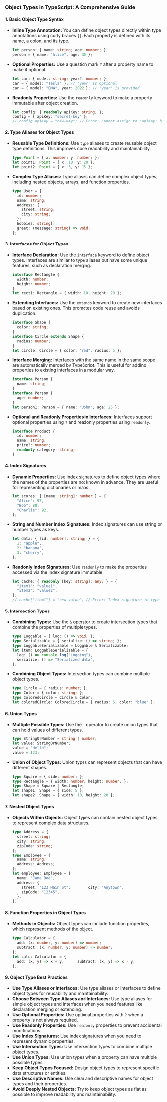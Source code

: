 ### Object Types in TypeScript: A Comprehensive Guide

#### 1. Basic Object Type Syntax

*   **Inline Type Annotation:** You can define object types directly within type annotations using curly braces `{}`. Each property is defined with its name, a colon, and its type.

    ```typescript
    let person: { name: string; age: number; };
    person = { name: "Alice", age: 30 };
    ```

*   **Optional Properties:** Use a question mark `?` after a property name to make it optional.

    ```typescript
    let car: { model: string; year?: number; };
    car = { model: "Tesla" }; // 'year' is optional
    car = { model: "BMW", year: 2022 }; // 'year' is provided
    ```

*   **Readonly Properties:** Use the `readonly` keyword to make a property immutable after object creation.

    ```typescript
    let config: { readonly apiKey: string; };
    config = { apiKey: "secret-key" };
    // config.apiKey = "new-key"; // Error: Cannot assign to 'apiKey' because it is a read-only property.
    ```

#### 2. Type Aliases for Object Types

*   **Reusable Type Definitions:** Use `type` aliases to create reusable object type definitions. This improves code readability and maintainability.

    ```typescript
    type Point = { x: number; y: number; };
    let point1: Point = { x: 10, y: 20 };
    let point2: Point = { x: 5, y: 15 };
    ```

*   **Complex Type Aliases:** Type aliases can define complex object types, including nested objects, arrays, and function properties.

    ```typescript
    type User = {
      id: number;
      name: string;
      address: {
        street: string;
        city: string;
      };
      hobbies: string[];
      greet: (message: string) => void;
    };
    ```

#### 3. Interfaces for Object Types

*   **Interface Declaration:** Use the `interface` keyword to define object types. Interfaces are similar to type aliases but have some unique features, such as declaration merging.

    ```typescript
    interface Rectangle {
      width: number;
      height: number;
    }
    let rect1: Rectangle = { width: 10, height: 20 };
    ```

*   **Extending Interfaces:** Use the `extends` keyword to create new interfaces based on existing ones. This promotes code reuse and avoids duplication.

    ```typescript
    interface Shape {
      color: string;
    }
    interface Circle extends Shape {
      radius: number;
    }
    let circle: Circle = { color: "red", radius: 5 };
    ```

*   **Interface Merging:** Interfaces with the same name in the same scope are automatically merged by TypeScript. This is useful for adding properties to existing interfaces in a modular way.

    ```typescript
    interface Person {
      name: string;
    }
    interface Person {
      age: number;
    }
    let person1: Person = { name: "John", age: 25 };
    ```

*   **Optional and Readonly Properties in Interfaces:** Interfaces support optional properties using `?` and readonly properties using `readonly`.

    ```typescript
    interface Product {
      id: number;
      name: string;
      price?: number;
      readonly category: string;
    }
    ```

#### 4. Index Signatures

*   **Dynamic Properties:** Use index signatures to define object types where the names of the properties are not known in advance. They are useful for representing dictionaries or maps.

    ```typescript
    let scores: { [name: string]: number } = {
      "Alice": 95,
      "Bob": 88,
      "Charlie": 92,
    };
    ```

*   **String and Number Index Signatures:** Index signatures can use string or number types as keys.

    ```typescript
    let data: { [id: number]: string; } = {
      1: "apple",
      2: "banana",
      3: "cherry",
    };
    ```

*   **Readonly Index Signatures:** Use `readonly` to make the properties accessed via the index signature immutable.

    ```typescript
    let cache: { readonly [key: string]: any; } = {
      "item1": "value1",
      "item2": "value2",
    };
    // cache["item1"] = "new-value"; // Error: Index signature in type '...' only permits reading
    ```

#### 5. Intersection Types

*   **Combining Types:** Use the `&` operator to create intersection types that combine the properties of multiple types.

    ```typescript
    type Loggable = { log: () => void; };
    type Serializable = { serialize: () => string; };
    type LoggableSerializable = Loggable & Serializable;
    let item: LoggableSerializable = {
      log: () => console.log("Logging"),
      serialize: () => "Serialized data",
    };
    ```

*   **Combining Object Types:** Intersection types can combine multiple object types.

    ```typescript
    type Circle = { radius: number; };
    type Color = { color: string; };
    type ColoredCircle = Circle & Color;
    let coloredCircle: ColoredCircle = { radius: 5, color: "blue" };
    ```

#### 6. Union Types

*   **Multiple Possible Types:** Use the `|` operator to create union types that can hold values of different types.

    ```typescript
    type StringOrNumber = string | number;
    let value: StringOrNumber;
    value = "Hello";
    value = 123;
    ```

*   **Union of Object Types:** Union types can represent objects that can have different shapes.

    ```typescript
    type Square = { side: number; };
    type Rectangle = { width: number; height: number; };
    type Shape = Square | Rectangle;
    let shape1: Shape = { side: 5 };
    let shape2: Shape = { width: 10, height: 20 };
    ```

#### 7. Nested Object Types

*   **Objects Within Objects:** Object types can contain nested object types to represent complex data structures.

    ```typescript
    type Address = {
      street: string;
      city: string;
      zipCode: string;
    };
    type Employee = {
      name: string;
      address: Address;
    };
    let employee: Employee = {
      name: "Jane Doe",
      address: {
        street: "123 Main St",        city: "Anytown",
        zipCode: "12345",
      },
    };
    ```

#### 8. Function Properties in Object Types

*   **Methods in Objects:** Object types can include function properties, which represent methods of the object.

    ```typescript
    type Calculator = {
      add: (x: number, y: number) => number;
      subtract: (x: number, y: number) => number;
    };
    let calc: Calculator = {
      add: (x, y) => x + y,      subtract: (x, y) => x - y,
    };
    ```

#### 9. Object Type Best Practices

*   **Use Type Aliases or Interfaces:** Use type aliases or interfaces to define object types for reusability and maintainability.
*   **Choose Between Type Aliases and Interfaces:** Use type aliases for simple object types and interfaces when you need features like declaration merging or extending.
*   **Use Optional Properties:** Use optional properties with `?` when a property is not always required.
*   **Use Readonly Properties:** Use `readonly` properties to prevent accidental modifications.
*   **Use Index Signatures:** Use index signatures when you need to represent dynamic properties.
*   **Use Intersection Types:** Use intersection types to combine multiple object types.
*   **Use Union Types:** Use union types when a property can have multiple possible types.
*   **Keep Object Types Focused:** Design object types to represent specific data structures or entities.
*   **Use Descriptive Names:** Use clear and descriptive names for object types and their properties.
*   **Avoid Deeply Nested Objects:** Try to keep object types as flat as possible to improve readability and maintainability.